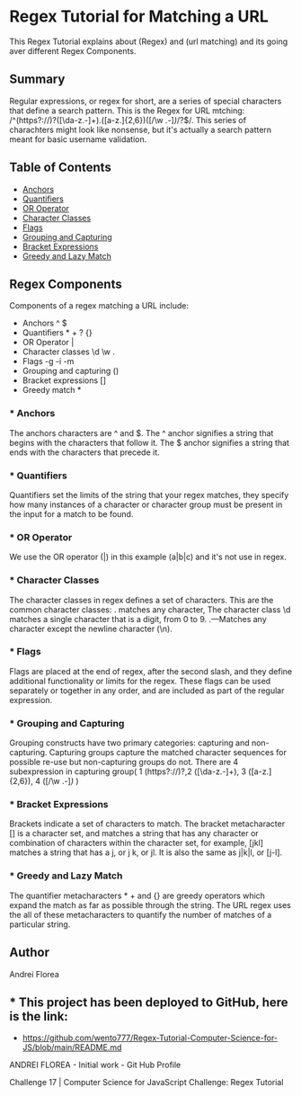 # Regex Tutorial for Matching a URL

This Regex Tutorial explains about (Regex) and (url matching) and its going aver different Regex Components.

## Summary
Regular expressions, or regex for short, are a series of special characters that define a search pattern. This is the Regex for URL mtching: /^(https?:\/\/)?([\da-z\.-]+)\.([a-z\.]{2,6})([\/\w \.-]*)*\/?$/. This series of charachters might look like nonsense, but it's actually a search pattern meant for basic username validation.

## Table of Contents

- [Anchors](#anchors)
- [Quantifiers](#quantifiers)
- [OR Operator](#or-operator)
- [Character Classes](#character-classes)
- [Flags](#flags)
- [Grouping and Capturing](#grouping-and-capturing)
- [Bracket Expressions](#bracket-expressions)
- [Greedy and Lazy Match](#greedy-and-lazy-match)

## Regex Components

Components of a regex matching a URL include:

- Anchors ^ $
- Quantifiers * + ? {}
- OR Operator |
- Character classes \d \w .
- Flags -g  -i  -m
- Grouping and capturing ()
- Bracket expressions []
- Greedy match *




### * Anchors

The anchors characters are ^ and $. The ^ anchor signifies a string that begins with the characters that follow it. The $ anchor signifies a string that ends with the characters that precede it.



### * Quantifiers

Quantifiers set the limits of the string that your regex matches, they specify how many instances of a character or character group must be present in the input for a match to be found.




### * OR Operator

We use the OR operator (|) in this example (a|b|c) and it's not use in regex.



### * Character Classes

The character classes in regex defines a set of characters. This are the common character classes:
. matches any character, The character class \d matches a single character that is a digit, from 0 to 9. .—Matches any character except the newline character (\n).



### * Flags

Flags are placed at the end of regex, after the second slash, and they define additional functionality or limits for the regex. These flags can be used separately or together in any order, and are included as part of the regular expression.



### * Grouping and Capturing

Grouping constructs have two primary categories: capturing and non-capturing. Capturing groups capture the matched character sequences for possible re-use but non-capturing groups do not. There are 4 subexpression in capturing group( 1 (https?:\/\/)?,2 ([\da-z\.-]+),  3 ([a-z\.]{2,6}), 4 ([\/\w \.-]*)* )



### * Bracket Expressions

Brackets indicate a set of characters to match. The bracket metacharacter [] is a character set, and matches a string that has any character or combination of characters within the character set, for example, [jkl] matches a string that has a j, or j k, or jl. It is also the same as j|k|l, or [j-l].




### * Greedy and Lazy Match

The quantifier metacharacters * + and {} are greedy operators which expand the match as far as possible through the string. 
The URL regex uses the all of these metacharacters to quantify the number of matches of a particular string.

## Author

Andrei Florea

## * This project has been deployed to GitHub, here is the link:


- https://github.com/wento777/Regex-Tutorial-Computer-Science-for-JS/blob/main/README.md



 ANDREI FLOREA - Initial work - Git Hub Profile

 Challenge 17 | Computer Science for JavaScript Challenge: Regex Tutorial
